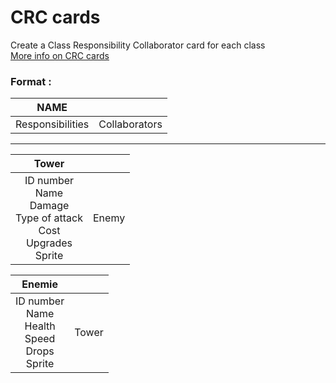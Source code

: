 # CRC cards

Create a Class Responsibility Collaborator card for each class <br />
[More info on CRC cards](http://www.agilemodeling.com/artifacts/crcModel.htm)

### Format :

|  NAME ||
| :---: | :---: | 
| Responsibilities | Collaborators |


 ---
 
 
|  Tower ||
| :---: | :---: | 
| ID number <br />Name <br />Damage <br /> Type of attack <br />Cost <br /> Upgrades <br /> Sprite <br />| Enemy |


|  Enemie ||
| :---: | :---: | 
| ID number <br />Name <br />Health <br />Speed <br />Drops <br />Sprite <br />| Tower |
